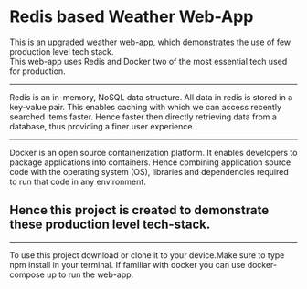 # Redis based Weather Web-App
This is an upgraded weather web-app, which demonstrates the use of few production level tech stack. <br>
This web-app uses Redis and Docker two of the most essential tech used for production.
***
Redis is an in-memory, NoSQL data structure. All data in redis is stored in a key-value pair. This enables caching with which we can access recently searched items faster. Hence faster then directly retrieving data from a database, thus providing a finer user experience.
***
Docker is an open source containerization platform. It enables developers to package applications into containers. Hence combining application source code with the operating system (OS), libraries and dependencies required to run that code in any environment.

## Hence this project is created to demonstrate these production level tech-stack.

***
To use this project download or clone it to your device.Make sure to type npm install in your terminal.
If familiar with docker you can use docker-compose up to run the web-app.

